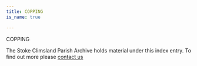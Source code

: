 ```yaml
---
title: COPPING
is_name: true

---
```


COPPING


The Stoke Climsland Parish Archive holds material under this index entry. To find out more please [contact us](/contact/)
